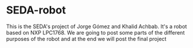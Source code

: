 # SEDA-robot
This is the SEDA's project of Jorge Gómez and Khalid Achbab. It's a robot based on NXP LPC1768. We are going to post some parts of the different purposes of the robot and at the end we will post the final project  
